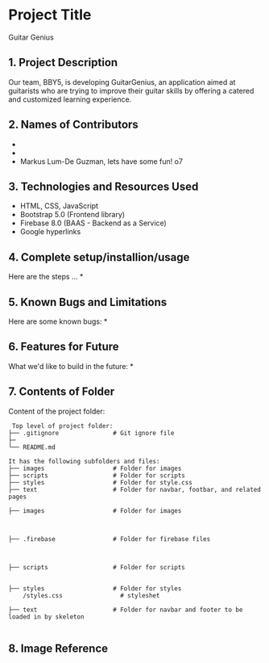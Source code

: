 # Project Title
Guitar Genius 

## 1. Project Description
Our team, BBY5, is developing GuitarGenius, an application aimed at guitarists who are trying to improve their guitar skills by offering a catered and customized learning experience.

## 2. Names of Contributors
*  
*  
*  Markus Lum-De Guzman, lets have some fun! o7

	
## 3. Technologies and Resources Used
* HTML, CSS, JavaScript
* Bootstrap 5.0 (Frontend library)
* Firebase 8.0 (BAAS - Backend as a Service)
* Google hyperlinks

## 4. Complete setup/installion/usage
Here are the steps ...
* 

## 5. Known Bugs and Limitations
Here are some known bugs:
* 

## 6. Features for Future
What we'd like to build in the future:
* 
	
## 7. Contents of Folder
Content of the project folder:

```
 Top level of project folder: 
├── .gitignore               # Git ignore file
├─
└── README.md

It has the following subfolders and files:
├── images                   # Folder for images
├── scripts                  # Folder for scripts
├── styles                   # Folder for style.css
├── text                     # Folder for navbar, footbar, and related pages

├── images                   # Folder for images
   


├── .firebase                # Folder for firebase files
    
 

├── scripts                  # Folder for scripts


├── styles                   # Folder for styles
    /styles.css                # styleshet 

├── text                     # Folder for navbar and footer to be loaded in by skeleton 
    

```


## 8. Image Reference
